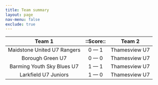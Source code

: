 ```yaml
---
title: Team summary
layout: page
nav-menu: false
exclude: true
---
```




|           Team 1            |  ::Score::  |    Team 2     |
|:---------------------------:|:-----------:|:-------------:|
| Maidstone United U7 Rangers | 0 &mdash; 1 | Thamesview U7 |
|      Borough Green U7       | 0 &mdash; 0 | Thamesview U7 |
| Barming Youth Sky Blues U7  | 1 &mdash; 1 | Thamesview U7 |
|    Larkfield U7 Juniors     | 1 &mdash; 0 | Thamesview U7 |

 <br /><br /><br />